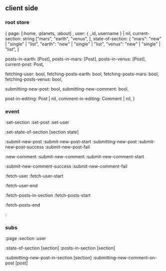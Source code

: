 ## client side

### root store
{
  page: [:home, :planets, :about] ,
  user: {
    _id,
    username
  } | nil,
  current-section: string ["mars", "earth", "venus", ],
  state-of-section: {
    "mars": "new" | "single" | "list",
    "earth": "new" | "single" | "list",
    "venus": "new" | "single" | "list",
  }

  posts-in-earth: [Post],
  posts-in-mars: [Post],
  posts-in-venus: [Post],
  current-post: Post,
  
  fetching-user: bool,
  fetching-posts-earth: bool,
  fetching-posts-mars: bool,
  fetching-posts-venus: bool,


  submitting-new-post: bool,
  submitting-new-comment: bool,

  post-in-editing: Post | nil,
  comment-in-editing: Comment | nil,
}

### event
:set-section
:set-post
:set-user

<!-- :new-post-in-section -->
:set-state-of-section [section state]

:submit-new-post
:submit-new-post-start
:submitting-new-post
:submit-new-post-success
:submit-new-post-fail

:new-comment
:submit-new-comment
:submit-new-comment-start

:submit-new-comment-success
:submit-new-comment-fail


:fetch-user
:fetch-user-start

:fetch-user-end

:fetch-posts-in-section
:fetch-posts-start

:fetch-posts-end

:
### subs
:page
:section
:user

:state-of-section [section]
:posts-in-section [section]

:submitting-new-post-in-section [section]
:submitting-new-comment-on-post [post]










